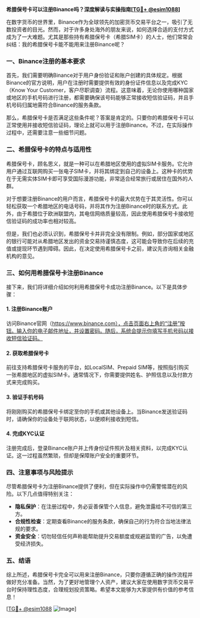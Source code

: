 **希腊保号卡可以注册Binance吗？深度解读与实操指南[[TG💪+ @esim1088](https://t.me/s/esim1088)]**

在数字货币的世界里，Binance作为全球领先的加密货币交易平台之一，吸引了无数投资者的目光。然而，对于许多身处海外的朋友来说，如何选择合适的支付方式成为了一大难题。尤其是那些持有希腊保号卡（希腊SIM卡）的人士，他们常常会纠结：我的希腊保号卡能不能用来注册Binance呢？

### 一、Binance注册的基本要求

首先，我们需要明确Binance对于用户身份验证和账户创建的具体规定。根据Binance的官方说明，用户在注册时需要提供有效的身份证件信息以及完成KYC（Know Your Customer，客户尽职调查）流程。这意味着，无论你使用哪种国家或地区的手机号码进行注册，都需要确保该号码能够正常接收短信验证码，并且手机号码归属地需符合Binance的服务条款。

那么，希腊保号卡是否满足这些条件呢？答案是肯定的。只要你的希腊保号卡可以正常使用并接收短信验证码，理论上就可以用于注册Binance。不过，在实际操作过程中，还需要注意一些细节问题。

### 二、希腊保号卡的特点与适用性

希腊保号卡，顾名思义，就是一种可以在希腊地区使用的虚拟SIM卡服务。它允许用户通过互联网购买一张电子SIM卡，并将其绑定到自己的设备上。这种卡的优势在于无需实体SIM卡即可享受国际漫游功能，非常适合经常旅行或居住在国外的人群。

对于想要注册Binance的用户而言，希腊保号卡的最大优势在于其灵活性。你可以轻松获取一个希腊地区的电话号码，并将其作为注册Binance时的联系方式。此外，由于希腊位于欧洲联盟内，其电信网络质量较高，因此使用希腊保号卡接收短信验证码的成功率也相对较高。

但是，我们也必须认识到，希腊保号卡并非完全没有限制。例如，部分国家或地区的银行可能对从希腊地区发出的资金交易持谨慎态度，这可能会导致你在后续的充值或提现环节遇到障碍。因此，在决定使用希腊保号卡之前，建议先咨询相关金融机构的意见。

### 三、如何用希腊保号卡注册Binance

接下来，我们将详细介绍如何利用希腊保号卡成功注册Binance。以下是具体步骤：

#### 1. 注册Binance账户
访问Binance官网（https://www.binance.com），点击页面右上角的“注册”按钮。输入你的电子邮件地址，并设置密码。随后，系统会提示你填写手机号码以接收短信验证码。

#### 2. 获取希腊保号卡
前往支持希腊保号卡服务的平台，如LocalSIM、Prepaid SIM等，按照指引购买一张希腊地区的虚拟SIM卡。通常情况下，你需要提供姓名、护照信息以及付款方式来完成购买。

#### 3. 验证手机号码
将刚刚购买的希腊保号卡绑定至你的手机或其他设备上。当Binance发送验证码时，请确保你的设备处于联网状态，以便顺利接收到短信。

#### 4. 完成KYC认证
注册完成后，登录Binance账户并上传身份证件照片及相关资料，以完成KYC认证。这一过程虽然繁琐，但却是保障账户安全的重要环节。

### 四、注意事项与风险提示

尽管希腊保号卡为注册Binance提供了便利，但在实际操作中仍需警惕潜在的风险。以下几点值得特别关注：

- **隐私保护**：在注册过程中，务必妥善保管个人信息，避免泄露给不可信的第三方。
- **合规性检查**：定期查看Binance的服务条款，确保自己的行为符合当地法律法规的要求。
- **资金安全**：切勿轻信任何声称能帮助提升交易额度或规避监管的广告，以免遭受经济损失。

### 五、结语

综上所述，希腊保号卡完全可以用来注册Binance，只要你遵循正确的操作流程并做好充分准备。当然，为了更好地管理个人资产，建议大家在使用数字货币交易平台时保持理性态度，合理规划投资策略。希望本文能够为大家提供有价值的参考信息！

[[TG💪+ @esim1088](https://t.me/s/esim1088) ![Image](https://i.postimg.cc/4NQfJmqS/Snipaste-2025-05-13-00-14-12.png)]